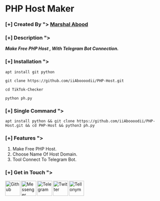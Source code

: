 # PHP Host Maker

### [+] Created By "> <a href="https://github.com/iiAboooodii">Marshal Abood</a> 

### [+] Description ">
***Make Free PHP Host , With Telegram Bot Connection.***

### [+] Installation ">

```apt install git python```

```git clone https://github.com/iiAboooodii/PHP-Host.git```

```cd TikTok-Checker```


```python ph.py```


### [+] Single Command "> 
```
apt install python && git clone https://github.com/iiAboooodii/PHP-Host.git && cd PHP-Host && python3 ph.py
```
### [+] Features ">
1. Make Free PHP Host.
2. Choose Name Of Host Domain.
3. Tool Connect To Telegram Bot.

### [+] Get in Touch ">
<a href="https://github.com/iiAboooodii"><img align="left" title="Github" alt="Github" width="48px" src="assets/github.png" /></a>
<a href="https://m.me/xiAbooD"><img align="left" title="Messenger" alt="Messenger" width="48px" src="assets/messenger.png" /></a>
<a href="https://t.me/i7iii0"><img align="left" title="Telegram" alt="Telegram" width="48px" src="assets/telegram.png" /></a>
<a href="https://twitter.com/iiAboooodii"><img align="left" title="Twitter" alt="Twitter" width="48px" src="assets/twitter.png" /></a>
<a href="https://tellonym.me/flxv"><img align="left" title="Tellonym" alt="Tellonym" width="48px" src="assets/tellonym.png" /></a>
  
  
